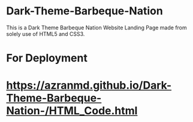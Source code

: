 # Dark-Theme-Barbeque-Nation
This is a Dark Theme Barbeque Nation Website Landing Page made from solely use of HTML5 and CSS3.
#  For Deployment
# https://azranmd.github.io/Dark-Theme-Barbeque-Nation-/HTML_Code.html

